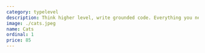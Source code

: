 ```yaml
---
category: typelevel
description: Think higher level, write grounded code. Everything you need to know to write Scala with one of the most popular libraries for functional programming.
image: ./cats.jpeg
name: Cats
ordinal: 1
price: 85
---
```

